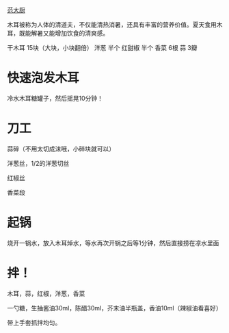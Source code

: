 [范大厨](https://www.bilibili.com/video/BV1Jm4y1v7Um/?vd_source=386bdb94ff2a430f8d22a6de9755030c)

木耳被称为人体的清道夫，不仅能清热消暑，还具有丰富的营养价值。夏天食用木耳，既能解暑又能增加饮食的清爽感。

干木耳 15块（大块，小块翻倍）
洋葱   半个
红甜椒  半个
香菜  6根
蒜    3瓣

# 快速泡发木耳

冷水木耳糖罐子，然后摇晃10分钟！

# 刀工

蒜碎（不用太切成沫哦，小碎块就可以）

洋葱丝，1/2的洋葱切丝

红椒丝

香菜段

# 起锅

烧开一锅水，放入木耳焯水，等水再次开锅之后等1分钟，然后直接捞在凉水里面

# 拌！

木耳，蒜，红椒，洋葱，香菜

一勺糖，生抽酱油30ml，陈醋30ml，芥末油半瓶盖，香油10ml（辣椒油看喜好）

带上手套抓拌均匀。

